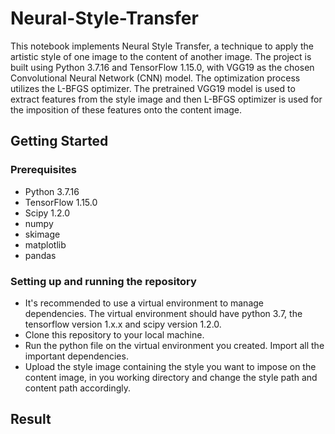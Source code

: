 # Neural-Style-Transfer

This notebook implements Neural Style Transfer, a technique to apply the artistic style of one image to the content of another image. The project is built using Python 3.7.16 and TensorFlow 1.15.0, with VGG19 as the chosen Convolutional Neural Network (CNN) model. The optimization process utilizes the L-BFGS optimizer. The pretrained VGG19 model is used to extract features from the style image and then L-BFGS optimizer is used for the imposition of these features onto the content image.

## Getting Started

### Prerequisites

- Python 3.7.16
- TensorFlow 1.15.0
- Scipy 1.2.0
- numpy
- skimage
- matplotlib
- pandas

### Setting up and running the repository

- It's recommended to use a virtual environment to manage dependencies. The virtual environment should have python 3.7, the tensorflow version 1.x.x and scipy version 1.2.0.  
- Clone this repository to your local machine.
- Run the python file on the virtual environment you created. Import all the important dependencies. 
- Upload the style image containing the style you want to impose on the content image, in you working directory and change 
the style path and content path accordingly.

## Result








